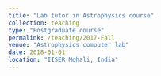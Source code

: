 ```yaml
---
title: "Lab tutor in Astrophysics course"
collection: teaching
type: "Postgraduate course"
permalink: /teaching/2017-Fall
venue: "Astrophysics computer lab"
date: 2018-01-01
location: "IISER Mohali, India"
---
```


